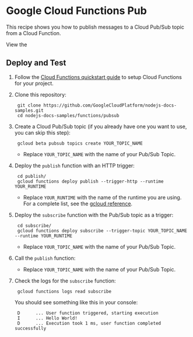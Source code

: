
# Google Cloud Functions Pub

This recipe shows you how to publish messages to a Cloud Pub/Sub topic from a
Cloud Function.

View the

## Deploy and Test

1. Follow the [Cloud Functions quickstart guide][quickstart] to setup Cloud
Functions for your project.

1. Clone this repository:

        git clone https://github.com/GoogleCloudPlatform/nodejs-docs-samples.git
        cd nodejs-docs-samples/functions/pubsub

1. Create a Cloud Pub/Sub topic (if you already have one you want to use, you
can skip this step):

        gcloud beta pubsub topics create YOUR_TOPIC_NAME

    * Replace `YOUR_TOPIC_NAME` with the name of your Pub/Sub Topic.

1. Deploy the `publish` function with an HTTP trigger:

        cd publish/
        gcloud functions deploy publish --trigger-http --runtime YOUR_RUNTIME

    * Replace `YOUR_RUNTIME` with the name of the runtime you are using. For a
    complete list, see the [gcloud reference](https://cloud.google.com/sdk/gcloud/reference/functions/deploy#--runtime).

1. Deploy the `subscribe` function with the Pub/Sub topic as a trigger:

        cd subscribe/
        gcloud functions deploy subscribe --trigger-topic YOUR_TOPIC_NAME --runtime YOUR_RUNTIME

    * Replace `YOUR_TOPIC_NAME` with the name of your Pub/Sub Topic.

1. Call the `publish` function:



    * Replace `YOUR_TOPIC_NAME` with the name of your Pub/Sub Topic.

1. Check the logs for the `subscribe` function:

        gcloud functions logs read subscribe

    You should see something like this in your console:

        D      ... User function triggered, starting execution
        I      ... Hello World!
        D      ... Execution took 1 ms, user function completed successfully

[quickstart]: https://cloud.google.com/functions/quickstart
